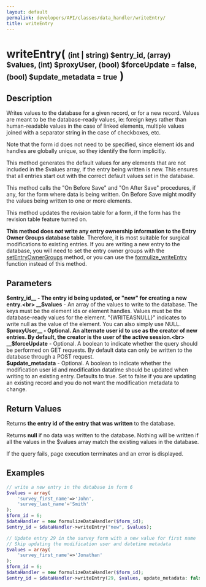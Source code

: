 ```yaml
---
layout: default
permalink: developers/API/classes/data_handler/writeEntry/
title: writeEntry
---
```


# writeEntry( <span style='font-size: 14pt;'>(int | string) $entry_id, (array) $values, (int) $proxyUser, (bool) $forceUpdate = false, (bool) $update_metadata = true</span> )

## Description

Writes values to the database for a given record, or for a new record. Values are meant to be the database-ready values, ie: foreign keys rather than human-readable values in the case of linked elements, multiple values joined with a separator string in the case of checkboxes, etc.

Note that the form id does not need to be specified, since element ids and handles are globally unique, so they identify the form implicitly.

This method generates the default values for any elements that are not included in the $values array, if the entry being written is new. This ensures that all entries start out with the correct default values set in the database.

This method calls the "On Before Save" and "On After Save" procedures, if any, for the form where data is being written. On Before Save might modify the values being written to one or more elements.

This method updates the revision table for a form, if the form has the revision table feature turned on.

__This method does _not_ write any entry ownership information to the Entry Owner Groups database table__. Therefore, it is most suitable for surgical modifications to existing entries. If you are writing a new entry to the database, you will need to set the entry owner groups with the [setEntryOwnerGroups](../setEntryOwnerGroups/) method, or you can use the [formulize_writeEntry](../../../functions/formulize_writeEntry/) function instead of this method.

## Parameters

__$entry_id__ - The entry id being updated, or "new" for creating a new entry.<br>
__$values__ - An array of the values to write to the database. The keys must be the element ids or element handles. Values must be the database-ready values for the element. "{WRITEASNULL}" indicates to write null as the value of the element. You can also simply use NULL.<br>
__$proxyUser__ - Optional. An alternate user id to use as the creator of new entries. By default, the creator is the user of the active session.<br>
__$forceUpdate__ - Optional. A boolean to indicate whether the query should be performed on GET requests. By default data can only be written to the database through a POST request.<br>
__$update_metadata__ - Optional. A boolean to indicate whether the modification user id and modification datatime should be updated when writing to an existing entry. Defaults to true. Set to false if you are updating an existing record and you do not want the modification metadata to change.

## Return Values

Returns __the entry id of the entry that was written__ to the database.

Returns __null__ if no data was written to the database. Nothing will be written if all the values in the $values array match the existing values in the database.

If the query fails, page execution terminates and an error is displayed.

## Examples

~~~php
// write a new entry in the database in form 6
$values = array(
    'survey_first_name'=>'John',
    'survey_last_name'='Smith'
);
$form_id = 6;
$dataHandler = new formulizeDataHandler($form_id);
$entry_id = $dataHandler->writeEntry("new", $values);
~~~

~~~php
// Update entry 29 in the survey form with a new value for first name
// Skip updating the modification user and datetime metadata
$values = array(
    'survey_first_name'=>'Jonathan'
);
$form_id = 6;
$dataHandler = new formulizeDataHandler($form_id);
$entry_id = $dataHandler->writeEntry(29, $values, update_metadata: false);
~~~

